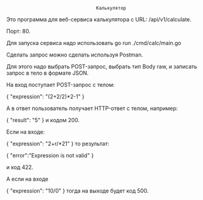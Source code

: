                                      Калькулятор
Это программа для веб-сервиса калькулятора c URL: /api/v1/calculate.

Порт: 80.

Для запуска сервиса надо использовать go run ./cmd/calc/main.go

Сделать запрос можно сделать используя Postman.

Для этого надо выбрать POST-запрос, выбрать тип Body raw, и записать запрос в тело в формате JSON.

На вход поступает POST-запрос с телом:

{
  "expression": "(2+2/2)*2-1"
}

А в ответ пользователь получает HTTP-ответ с телом, например:

{
  "result": "5"
}
 и кодом 200.

Если на входе:

{
 "expression": "2+r/*21"
} то результат:

{
 "error":"Expression is not valid"
}

и код 422.

А если на входе

{
 "expression": "10/0"
} 
тогда на выходе будет код 500.
